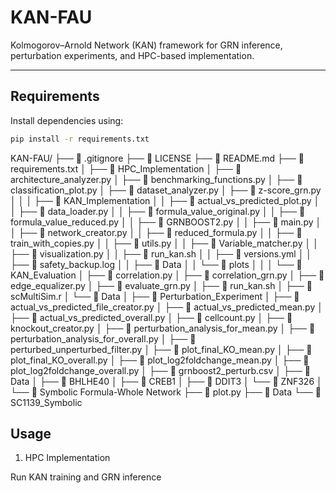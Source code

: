 # KAN-FAU

Kolmogorov–Arnold Network (KAN) framework for GRN inference, perturbation experiments, and HPC-based implementation.

---

## Requirements

Install dependencies using:

```bash
pip install -r requirements.txt
``` 
KAN-FAU/
├── 📄 .gitignore
├── 📄 LICENSE
├── 📄 README.md
├── 📄 requirements.txt
│
├── 📂 HPC_Implementation
│   ├── 📄 architecture_analyzer.py
│   ├── 📄 benchmarking_functions.py
│   ├── 📄 classification_plot.py
│   ├── 📄 dataset_analyzer.py
│   ├── 📄 z-score_grn.py
│   │
│   ├── 📂 KAN_Implementation
│   │   ├── 📄 actual_vs_predicted_plot.py
│   │   ├── 📄 data_loader.py
│   │   ├── 📄 formula_value_original.py
│   │   ├── 📄 formula_value_reduced.py
│   │   ├── 📄 GRNBOOST2.py
│   │   ├── 📄 main.py
│   │   ├── 📄 network_creator.py
│   │   ├── 📄 reduced_formula.py
│   │   ├── 📄 train_with_copies.py
│   │   ├── 📄 utils.py
│   │   ├── 📄 Variable_matcher.py
│   │   ├── 📄 visualization.py
│   │   ├── 📄 run_kan.sh
│   │   ├── 📄 versions.yml
│   │   ├── 📄 safety_backup.log
│   │   ├── 📂 Data
│   │   └── 📂 plots
│   │
│   └── 📂 KAN_Evaluation
│       ├── 📄 correlation.py
│       ├── 📄 correlation_grn.py
│       ├── 📄 edge_equalizer.py
│       ├── 📄 evaluate_grn.py
│       ├── 📄 run_kan.sh
│       ├── 📄 scMultiSim.r
│       └── 📂 Data
│
├── 📂 Perturbation_Experiment
│   ├── 📄 actual_vs_predicted_file_creator.py
│   ├── 📄 actual_vs_predicted_mean.py
│   ├── 📄 actual_vs_predicted_overall.py
│   ├── 📄 cellcount.py
│   ├── 📄 knockout_creator.py
│   ├── 📄 perturbation_analysis_for_mean.py
│   ├── 📄 perturbation_analysis_for_overall.py
│   ├── 📄 perturbed_unperturbed_filter.py
│   ├── 📄 plot_final_KO_mean.py
│   ├── 📄 plot_final_KO_overall.py
│   ├── 📄 plot_log2foldchange_mean.py
│   ├── 📄 plot_log2foldchange_overall.py
│   ├── 📄 grnboost2_perturb.csv
│   ├── 📂 Data
│   ├── 📂 BHLHE40
│   ├── 📂 CREB1
│   ├── 📂 DDIT3
│   └── 📂 ZNF326
│
└── 📂 Symbolic Formula-Whole Network
    ├── 📄 plot.py
    ├── 📂 Data
    └── 📂 SC1139_Symbolic
## Usage
1. HPC Implementation

Run KAN training and GRN inference

